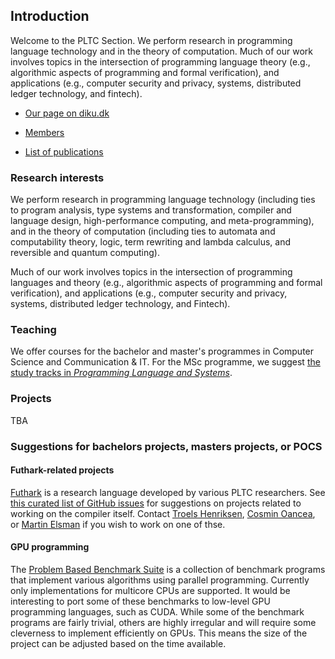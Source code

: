 ## Introduction

Welcome to the PLTC Section. We perform research in programming
language technology and in the theory of computation. Much of our work
involves topics in the intersection of programming language theory
(e.g., algorithmic aspects of programming and formal verification),
and applications (e.g., computer security and privacy, systems,
distributed ledger technology, and fintech).

* [Our page on diku.dk](https://di.ku.dk/english/research/pltc/)

* [Members](https://di.ku.dk/english/staff/vip/researchers_pltc/)

* [List of publications](https://di.ku.dk/english/research/pltc/publikationer/publikationsliste/?pure=en/organisations/by-uuid(a37efafe-316d-489f-8082-621e025b2f73)/publications.html)

### Research interests

We perform research in programming language technology (including ties
to program analysis, type systems and transformation, compiler and
language design, high-performance computing, and meta-programming),
and in the theory of computation (including ties to automata and
computability theory, logic, term rewriting and lambda calculus, and
reversible and quantum computing).

Much of our work involves topics in the intersection of programming
languages and theory (e.g., algorithmic aspects of programming and
formal verification), and applications (e.g., computer security and
privacy, systems, distributed ledger technology, and Fintech).

### Teaching

We offer courses for the bachelor and master's programmes in Computer
Science and Communication & IT. For the MSc programme, we suggest [the
study tracks in *Programming Language and
Systems*](https://studies.ku.dk/masters/computer-science/programme-structure/recommended_studytracks/).

### Projects

TBA

### Suggestions for bachelors projects, masters projects, or POCS

#### Futhark-related projects

[Futhark](https://futhark-lang.org) is a research language developed
by various PLTC researchers.  See [this curated list of GitHub
issues](https://github.com/diku-dk/futhark/issues?q=is%3Aopen+is%3Aissue+label%3Astudent-viable)
for suggestions on projects related to working on the compiler itself.
Contact [Troels Henriksen](https://sigkill.dk), [Cosmin
Oancea](http://hjemmesider.diku.dk/~zgh600/), or [Martin
Elsman](https://elsman.com/) if you wish to work on one of thse.

#### GPU programming

The [Problem Based Benchmark
Suite](https://github.com/cmuparlay/pbbsbench) is a collection of
benchmark programs that implement various algorithms using parallel
programming.  Currently only implementations for multicore CPUs are
supported.  It would be interesting to port some of these benchmarks
to low-level GPU programming languages, such as CUDA.  While some of
the benchmark programs are fairly trivial, others are highly irregular
and will require some cleverness to implement efficiently on GPUs.
This means the size of the project can be adjusted based on the time
available.
